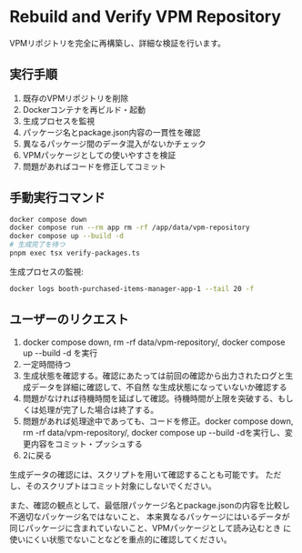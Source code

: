 # Rebuild and Verify VPM Repository

VPMリポジトリを完全に再構築し、詳細な検証を行います。

## 実行手順
1. 既存のVPMリポジトリを削除
2. Dockerコンテナを再ビルド・起動
3. 生成プロセスを監視
4. パッケージ名とpackage.json内容の一貫性を確認
5. 異なるパッケージ間のデータ混入がないかチェック
6. VPMパッケージとしての使いやすさを検証
7. 問題があればコードを修正してコミット

## 手動実行コマンド
```bash
docker compose down
docker compose run --rm app rm -rf /app/data/vpm-repository
docker compose up --build -d
# 生成完了を待つ
pnpm exec tsx verify-packages.ts
```

生成プロセスの監視:
```bash
docker logs booth-purchased-items-manager-app-1 --tail 20 -f
```

## ユーザーのリクエスト

1. docker compose down, rm -rf data/vpm-repository/, docker compose up --build -d を実行
2. 一定時間待つ
3. 生成状態を確認する。確認にあたっては前回の確認から出力されたログと生成データを詳細に確認して、不自然
な生成状態になっていないか確認する
4. 問題がなければ待機時間を延ばして確認。待機時間が上限を突破する、もしくは処理が完了した場合は終了する。
5. 問題があれば処理途中であっても、コードを修正。docker compose down, rm -rf data/vpm-repository/,
docker compose up --build -dを実行し、変更内容をコミット・プッシュする
6. 2に戻る

生成データの確認には、スクリプトを用いて確認することも可能です。
ただし、そのスクリプトはコミット対象にしないでください。

また、確認の観点として、最低限パッケージ名とpackage.jsonの内容を比較し不適切なパッケージ名ではないこと、
本来異なるパッケージにはいるデータが同じパッケージに含まれていないこと、VPMパッケージとして読み込むとき
に使いにくい状態でないことなどを重点的に確認してください。
